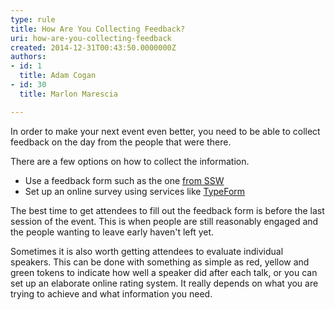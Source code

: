 ```yaml
---
type: rule
title: How Are You Collecting Feedback?
uri: how-are-you-collecting-feedback
created: 2014-12-31T00:43:50.0000000Z
authors:
- id: 1
  title: Adam Cogan
- id: 30
  title: Marlon Marescia

---
```


 
In order to make your next event even better, you need to be able to collect feedback on the day from the people that were there. ​
 
There are a few options on how to collect the information.

- Use a feedback form such as the one [from SSW](http&#58;//www.ssw.com.au/ssw/standards/forms/evaluationsurvey.pdf)
- Set up an online survey using services like [TypeForm](http&#58;//www.typeform.com/)


The best time​ to get attendees to fill out the feedback form is before the last session of the event. This is when people are still reasonably engaged and the people wanting to leave early haven't left yet.

​Sometimes it is also worth getting attendees to evaluate individual speakers. This can be done with something as simple as red, yellow and green tokens to indicate how well a speaker did after each talk, or you can set up an elaborate online rating system. It really depends on what you are trying to achieve and what information you need.

